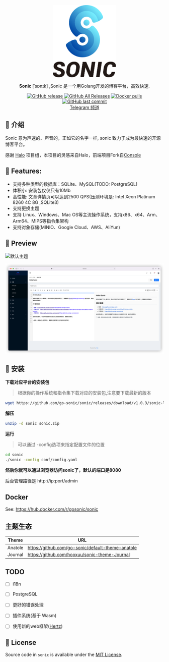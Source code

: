 <p align="center">
   <img width="200" src="https://raw.githubusercontent.com/go-sonic/resources/master/logo/logo.svg" />
</p>

<p align="center"><b>Sonic </b> [ˈsɒnɪk] ,Sonic 是一个用Golang开发的博客平台，高效快速.</p>

<p align="center">
<a href="https://github.com/go-sonic/sonic/releases"><img alt="GitHub release" src="https://img.shields.io/github/release/go-sonic/sonic.svg?style=flat-square&include_prereleases" /></a>
<a href="https://github.com/go-sonic/sonic/releases"><img alt="GitHub All Releases" src="https://img.shields.io/github/downloads/go-sonic/sonic/total.svg?style=flat-square" /></a>
<a href="https://hub.docker.com/r/gosonic/sonic"><img alt="Docker pulls" src="https://img.shields.io/docker/pulls/gosonic/sonic?style=flat-square" /></a>
<a href="https://github.com/go-sonic/sonic/commits"><img alt="GitHub last commit" src="https://img.shields.io/github/last-commit/go-sonic/sonic.svg?style=flat-square" /></a>

<br />
<a href="https://t.me/go_sonic">Telegram 频道</a>
</p>


## 📖 介绍

Sonic 意为声速的、声音的，正如它的名字一样, sonic 致力于成为最快速的开源博客平台。

感谢 [Halo](https://github.com/halo-dev/) 项目组，本项目的灵感来自Halo，前端项目Fork自[Console](https://github.com/halo-dev)

## 🚀 Features:
- 支持多种类型的数据库：SQLite、MySQL(TODO: PostgreSQL)
- 体积小: 安装包仅仅只有10Mb
- 高性能: 文章详情页可以达到2500 QPS(压测环境是: Intel Xeon Platinum 8260 4C 8G ,SQLite3)
- 支持更换主题
- 支持 Linux、Windows、Mac OS等主流操作系统，支持x86、x64、Arm、Arm64、MIPS等指令集架构
- 支持对象存储(MINIO、Google Cloud、AWS、AliYun)

## 🎊 Preview

![默认主题](https://github.com/go-sonic/default-theme-anatole/raw/master/screenshot.png)

![控制台](https://github.com/go-sonic/resources/raw/master/console-screenshot.png)

## 🧰 安装

**下载对应平台的安装包**
> 根据你的操作系统和指令集下载对应的安装包,注意要下载最新的版本
```bash
wget https://github.com/go-sonic/sonic/releases/download/v1.0.3/sonic-linux-amd64.zip -O sonic.zip
```
**解压**
```bash
unzip -d sonic sonic.zip
```
**运行**
> 可以通过 -config选项来指定配置文件的位置
```bash
cd sonic
./sonic -config conf/config.yaml
```

**然后你就可以通过浏览器访问sonic了，默认的端口是8080**

后台管理路径是 http://ip:port/admin

## Docker
See: https://hub.docker.com/r/gosonic/sonic

## 主题生态

| Theme   | URL                                               |
|---------|---------------------------------------------------|
| Anatole | https://github.com/go-sonic/default-theme-anatole |
| Journal | https://github.com/hooxuu/sonic-theme-Journal     |

## TODO
- [ ] i18n
- [ ] PostgreSQL
- [ ] 更好的错误处理
- [ ] 插件系统(基于 Wasm)
- [ ] 使用新的web框架([Hertz](https://github.com/cloudwego/hertz))


## 📄 License

Source code in `sonic` is available under the [MIT License](/LICENSE.md).

